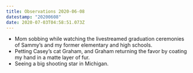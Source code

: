 ```yaml
---
title: Observations 2020-06-08
datestamp: "20200608"
date: 2020-07-03T04:58:51.073Z
---
```

- Mom sobbing while watching the livestreamed graduation ceremonies of Sammy’s and my former elementary and high schools.
- Petting Casey’s cat Graham, and Graham returning the favor by coating my hand in a matte layer of fur.
- Seeing a big shooting star in Michigan.